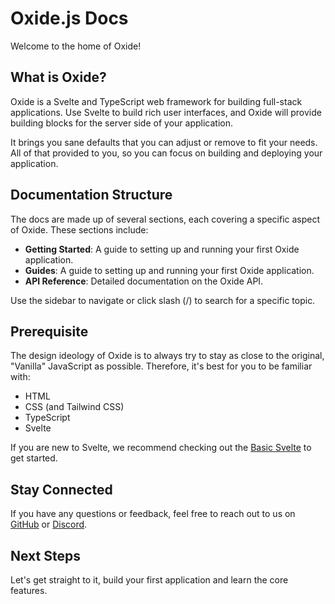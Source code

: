 # Oxide.js Docs

Welcome to the home of Oxide!

## What is Oxide?

Oxide is a Svelte and TypeScript web framework for building full-stack applications. Use Svelte to build rich user interfaces, and Oxide will provide building blocks for the server side of your application.

It brings you sane defaults that you can adjust or remove to fit your needs. All of that provided to you, so you can focus on building and deploying your application.

## Documentation Structure

The docs are made up of several sections, each covering a specific aspect of Oxide. These sections include:

- **Getting Started**: A guide to setting up and running your first Oxide application.
- **Guides**: A guide to setting up and running your first Oxide application.
- **API Reference**: Detailed documentation on the Oxide API.

Use the sidebar to navigate or click slash (/) to search for a specific topic.

## Prerequisite

The design ideology of Oxide is to always try to stay as close to the original, "Vanilla" JavaScript as possible. Therefore, it's best for you to be familiar with:

- HTML
- CSS (and Tailwind CSS)
- TypeScript
- Svelte

If you are new to Svelte, we recommend checking out the [Basic Svelte](https://svelte.dev/tutorial/svelte/welcome-to-svelte) to get started.

## Stay Connected

If you have any questions or feedback, feel free to reach out to us on [GitHub](https://github.com/oxidejs/oxide) or [Discord](https://discord.gg/oxidejs).

## Next Steps

Let's get straight to it, build your first application and learn the core features.
